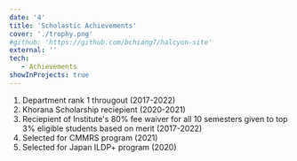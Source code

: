 ```yaml
---
date: '4'
title: 'Scholastic Achievements'
cover: './trophy.png'
#github: 'https://github.com/bchiang7/halcyon-site'
external: ''
tech:
   - Achievements
showInProjects: true
---
```


1. Department rank 1 througout (2017-2022)
2. Khorana Scholarship reciepient (2020-2021)
3. Reciepient of Institute's 80% fee waiver for all 10 semesters given to top 3% eligible students based on merit (2017-2022)
4. Selected for CMMRS program (2021)
5. Selected for Japan ILDP+ program (2020)